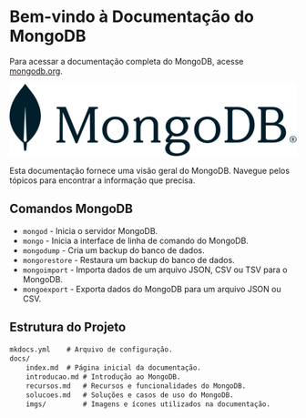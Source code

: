 # Bem-vindo à Documentação do MongoDB

Para acessar a documentação completa do MongoDB, acesse [mongodb.org](https://www.mongodb.com/).

![Logo MongoDB](./imgs/logoMongoDB.svg)

Esta documentação fornece uma visão geral do MongoDB. Navegue pelos tópicos para encontrar a informação que precisa.

## Comandos MongoDB

* `mongod` - Inicia o servidor MongoDB.
* `mongo` - Inicia a interface de linha de comando do MongoDB.
* `mongodump` - Cria um backup do banco de dados.
* `mongorestore` - Restaura um backup do banco de dados.
* `mongoimport` - Importa dados de um arquivo JSON, CSV ou TSV para o MongoDB.
* `mongoexport` - Exporta dados do MongoDB para um arquivo JSON ou CSV.

## Estrutura do Projeto

    mkdocs.yml    # Arquivo de configuração.
    docs/
        index.md  # Página inicial da documentação.
        introducao.md # Introdução ao MongoDB.
        recursos.md   # Recursos e funcionalidades do MongoDB.
        solucoes.md   # Soluções e casos de uso do MongoDB.
        imgs/         # Imagens e ícones utilizados na documentação.